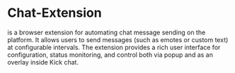 # Chat-Extension
is a browser extension for automating chat message sending on the platform. It allows users to send messages (such as emotes or custom text) at configurable intervals. The extension provides a rich user interface for configuration, status monitoring, and control both via popup and as an overlay inside Kick chat.
